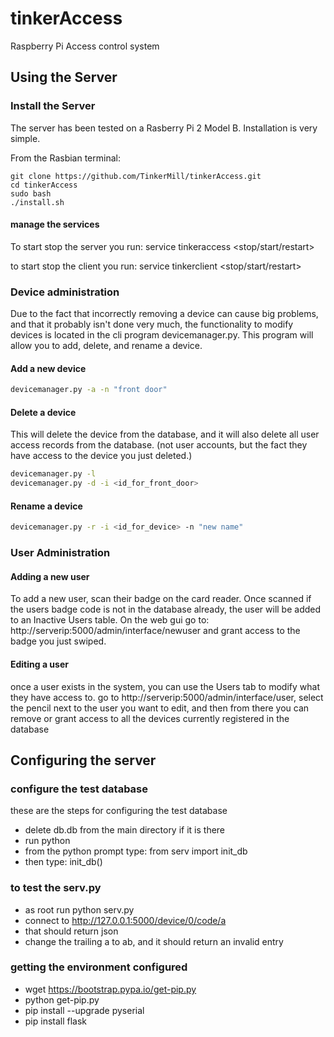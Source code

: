 # tinkerAccess
Raspberry Pi Access control system

## Using the Server
### Install the Server
The server has been tested on a Rasberry Pi 2 Model B. Installation is very simple.

From the Rasbian terminal:

```
git clone https://github.com/TinkerMill/tinkerAccess.git
cd tinkerAccess
sudo bash
./install.sh
```

#### manage the services

To start stop the server you run: service tinkeraccess <stop/start/restart>

to start stop the client you run: service tinkerclient <stop/start/restart>

### Device administration
Due to the fact that incorrectly removing a device can cause big problems, and
that it probably isn't done very much, the functionality to modify devices
is located in the cli program devicemanager.py.  This program will allow
you to add, delete, and rename a device.

#### Add a new device
```sh
devicemanager.py -a -n "front door"
```
#### Delete a device
This will delete the device from the database, and it will also delete
all user access records from the database. (not user accounts, but
the fact they have access to the device you just deleted.)
```sh
devicemanager.py -l
devicemanager.py -d -i <id_for_front_door>
```
#### Rename a device
```sh
devicemanager.py -r -i <id_for_device> -n "new name"
```

### User Administration
#### Adding a new user
To add a new user, scan their badge on the card reader.  Once scanned
if the users badge code is not in the database already, the user
will be added to an Inactive Users table.  On the web gui go to:
http://serverip:5000/admin/interface/newuser  and grant access to
the badge you just swiped.
#### Editing a user
once a user exists in the system, you can use the Users tab to modify
what they have access to.  go to http://serverip:5000/admin/interface/user,
select the pencil next to the user you want to edit, and then from there
you can remove or grant access to all the devices currently registered
in the database


## Configuring the server
### configure the test database
these are the steps for configuring the test database
- delete db.db from the main directory if it is there
- run python
- from the python prompt type:  from serv import init_db
- then type:  init_db()
### to test the serv.py
- as root run python serv.py
- connect to http://127.0.0.1:5000/device/0/code/a
- that should return json
- change the trailing a to ab, and it should return an invalid entry


### getting the environment configured
-  wget https://bootstrap.pypa.io/get-pip.py
-  python get-pip.py
-  pip install --upgrade pyserial
-  pip install flask
